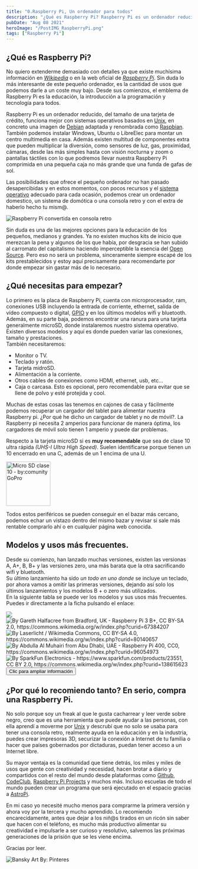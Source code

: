 ```yaml
---
title: "0.Raspberry Pi, Un ordenador para todos"
description: "¿Qué es Raspberry Pi? Raspberry Pi es un ordenador reducido, del tamaño de una tarjeta de crédito, funciona mejor con sistemas operativos basados en Unix"
pubDate: "Aug 08 2021"
heroImage: "/PostIMG_RaspberryPi.png"
tags: ["Raspberry Pi"]
---
```

## ¿Qué es Raspberry Pi?

No quiero extenderme demasiado con detalles ya que existe muchísima información en *<a href="https://es.wikipedia.org/wiki/Raspberry_Pi" target="_blank">Wikipedia</a>* o en la web oficial de *<a href="https://www.raspberrypi.org/documentation/computers/" target="_blank">Raspberry Pi</a>*. Sin duda lo más interesante de este pequeño ordenador, es la cantidad de usos que podemos darle a un coste muy bajo. Desde sus comienzos, el emblema de Raspberry Pi es la educación, la introducción a la programación y tecnología para todos.

Raspberry Pi es un ordenador reducido, del tamaño de una tarjeta de crédito, funciona mejor con sistemas operativos basados en <a href="https://es.wikipedia.org/wiki/Unix" target="_blank">Unix</a>, en concreto una imagen de <a href="https://www.debian.org/intro/about.es.html" target="_blank">Debian</a> adaptada y renombrada como <a href="https://www.raspberrypi.org/software/operating-systems/" target="_blank">Raspbian</a>. También podemos instalar Windows, Ubuntu o LibreElec para montar un centro multimedia en casa. Además existen multitud de componentes extra que pueden multiplicar la diversión, como sensores de luz, gas, proximidad, cámaras, desde las más simples hasta con visión nocturna y zoom o pantallas táctiles con lo que podremos llevar nuestra Raspberry Pi comprimida en una pequeña caja no más grande que una funda de gafas de sol.


Las posibilidades que ofrece el pequeño ordenador no han pasado desapercibidas y en estos momentos, con pocos recursos y el <a href="https://es.wikipedia.org/wiki/Sistema_operativo" target="_blank">sistema operativo</a> adecuado para cada ocasión, podemos crear un ordenador domestico, un sistema de domótica o una consola retro y con el extra de haberlo hecho tu mism@.

![Raspberry Pi convertida en consola retro](https://images.unsplash.com/photo-1507289872412-523fc6b2db5f?ixlib=rb-1.2.1&ixid=MnwxMjA3fDB8MHxwaG90by1wYWdlfHx8fGVufDB8fHx8&auto=format&fit=crop&w=1496&q=80)

Sin duda es una de las mejores opciones para la educación de los pequeños, medianos y grandes. Ya no existen muchos kits de inicio que merezcan la pena y algunos de los que había, por desgracia se han subido al carromato del capitalismo haciendo imperceptible la esencia del <a href="https://es.wikipedia.org/wiki/C%C3%B3digo_abierto" target="_blank">Open Source</a>. Pero eso no será un problema, sinceramente siempre escapé de los kits prestablecidos y estoy aquí precisamente para recomendarte por donde empezar sin gastar más de lo necesario.

## ¿Qué necesitas para empezar?

Lo primero es la placa de Raspberry Pi, cuenta con microprocesador, ram, conexiones USB incluyendo la entrada de corriente, ethernet, salida de vídeo compuesto o digital, <a href="https://es.wikipedia.org/wiki/GPIO" target="_blank">GPIO</a> y en los últimos modelos wifi y bluetooth. Además, en su parte baja, podemos encontrar una ranura para una tarjeta generalmente microSD, donde instalaremos nuestro sistema operativo. Existen diversos modelos y aquí es donde pueden variar las conexiones, tamaño y prestaciones.<br>También necesitaremos:
- Monitor o TV.
- Teclado y ratón.
- Tarjeta midroSD.
- Alimentación a la corriente.
- Otros cables de conexiones como HDMI, ethernet, usb, etc...
- Caja o carcasa. Esto es opcional, pero recomendable para evitar que se llene de polvo y esté protejida y cool.

Muchas de estas cosas las tenemos en cajones de casa y fácilmente podemos recuperar un cargador del tablet para alimentar nuestra Raspberry pi. ¿Por qué he dicho un cargador de tablet y no de móvil?. La Raspberry pi necesita 2 amperios para funcionar de manera óptima, los cargadores de móvil solo tienen 1 amperio y puede dar problemas.

Respecto a la tarjeta microSD si es **muy recomendable** que sea de clase 10 ultra rápida *(UHS-I Ultra High Speed)*. Suelen identificarse porque tienen un 10 encerrado en una C, además de un 1 encima de una U. <br>

<img alt="Micro SD clase 10 - by:comunity GoPro" src="http://cbcdn1.gp-static.com/media_library/image/397/large_lexar_64.png" alt="Tarjeta microSD - By: Adafruit Industries" width="120"/>

Todos estos periféricos se pueden conseguir en el bazar más cercano, podemos echar un vistazo dentro del mismo bazar y revisar si sale más rentable comprarlo ahí o en cualquier página web conocida.

## Modelos y usos más frecuentes.

Desde su comienzo, han lanzado muchas versiones, existen las versionas A, A+, B, B+ y las versiones zero, una más barata que la otra sacrificando wifi y bluetooth.<br> Su último lanzamiento ha sido *un todo en uno donde* se incluye un teclado, por ahora vamos a omitir las primeras versiones, dejando así solo los últimos lanzamientos y los modelos B + o zero más utilizados.<br> En la siguiente tabla se puede ver los modelos y sus usos más frecuentes. Puedes ir directamente a la ficha pulsando el enlace:<br>

<!-- Table -->

<div mb-9>
  <div class="carousel carousel-vertical rounded-box h-96">
    <div class="carousel-item h-full">
      <img salt="By Les Pounder from Blackpool, UK - Raspberry Pi Zero W, CC BY-SA 2.0, https://commons.wikimedia.org/w/index.php?curid=111937736" src="https://upload.wikimedia.org/wikipedia/commons/thumb/d/d4/Raspberry_Pi_Zero_W_%2832974172980%29_%28cropped%29.jpg/1280px-Raspberry_Pi_Zero_W_%2832974172980%29_%28cropped%29.jpg" />
    </div>
    <div class="carousel-item h-full">
      <img alt="By Gareth Halfacree from Bradford, UK - Raspberry Pi 3 B+, CC BY-SA 2.0, https://commons.wikimedia.org/w/index.php?curid=67384207" src="https://upload.wikimedia.org/wikipedia/commons/thumb/9/97/Raspberry_Pi_3_B%2B_%2839906369025%29.png/1024px-Raspberry_Pi_3_B%2B_%2839906369025%29.png" />
    </div>
    <div class="carousel-item h-full">
      <img alt="By Laserlicht / Wikimedia Commons, CC BY-SA 4.0, https://commons.wikimedia.org/w/index.php?curid=80140657" src="https://upload.wikimedia.org/wikipedia/commons/thumb/1/10/Raspberry_Pi_4_Model_B_-_Top.jpg/800px-Raspberry_Pi_4_Model_B_-_Top.jpg" />
    </div>
    <div class="carousel-item h-full">
      <img alt="By Abdulla Al Muhairi from Abu Dhabi, UAE - Raspberry Pi 400, CC0, https://commons.wikimedia.org/w/index.php?curid=96054973" src="https://upload.wikimedia.org/wikipedia/commons/thumb/f/fe/Raspberry_Pi_400_%2850586757772%29.jpg/800px-Raspberry_Pi_400_%2850586757772%29.jpg" />
    </div>
    <div class="carousel-item h-full">
      <img alt="By SparkFun Electronics - https://www.sparkfun.com/products/23551, CC BY 2.0, https://commons.wikimedia.org/w/index.php?curid=138615623" src="https://upload.wikimedia.org/wikipedia/commons/thumb/4/46/23551-Raspberry-Pi-5-8G_%28cropped%29.jpg/800px-23551-Raspberry-Pi-5-8G_%28cropped%29.jpg" />
    </div>
  </div>
    <div class="flex flex-col items-center">
      <a href="https://www.raspberrypi.com/products/" target="_blank">
        <button class="btn btn-ghost">Clic para ampliar información</button>
      </a>
    </div>
</div>
<!-- End Table-->

## ¿Por qué lo recomiendo tanto? En serio, compra una Raspberry Pi.

No solo porque soy un freak al que le gusta cacharrear y leer verde sobre negro, creo que es una herramienta que puede ayudar a las personas, con ella aprendí a moverme por <a href="https://es.wikipedia.org/wiki/Unix" target="_blank">Unix</a> y descrubí que no solo se usaba para tener una consola retro, realmente ayuda en la educación y en la industria, puedes crear impresoras 3D, securizar la conexión a Internet de tu familia o hacer que países gobernados por dictaduras, puedan tener acceso a un Internet libre.

Su mayor ventaja es la comunidad que tiene detrás, los miles y miles de usos que gente con creatividad y necesidad, hacen brotar a diario y compartidos con el resto del mundo desde plataformas como <a href="https://github.com/search?q=raspberry+pi" target="_blank">Github</a>, <a href="https://codeclub.org/en/" target="_blank">CodeClub</a>, <a href="https://projects.raspberrypi.org/en" target="_blank">Raspberry Pi Projects</a> y muchos más. Incluso escuelas de todo el mundo pueden crear un programa que será ejecutado en el espacio gracias a <a href="https://astro-pi.org/" target="_blank">AstroPi</a>.

En mi caso yo necesité mucho menos para comprarme la primera versión y ahora voy por la tercera y mucho aprendido. Lo recomiendo encarecidamente, antes que dejar a los niñ@s tirados en un ricón sin saber que hacen con el teléfono, es mucho más productivo alimentar su creatividad e impulsarle a ser curioso y resolutivo, salvemos las próximas generaciones de la prisión que se les viene encima.

Gracias por leer.

![Bansky Art By: Pinteres](https://i.pinimg.com/originals/0d/4a/f3/0d4af343b70f8bb9394b1870e801f45f.jpg)

[Wikipedia]: https://es.wikipedia.org/wiki/Raspberry_Pi
[Raspberry Pi]: https://www.raspberrypi.org/documentation/computers/ 
[sistema operativo]:https://es.wikipedia.org/wiki/Sistema_operativo
[Open Source]: https://es.wikipedia.org/wiki/C%C3%B3digo_abierto
[Unix]: https://es.wikipedia.org/wiki/Unix
[Debian]: https://www.debian.org/intro/about.es.html
[Raspbian]: https://www.raspberrypi.org/software/operating-systems/
[GPIO]: https://es.wikipedia.org/wiki/GPIO
[Github]: https://github.com/search?q=raspberry+pi
[CodeClub]: https://codeclub.org/en/
[Raspberry Pi Projects]: https://projects.raspberrypi.org/en